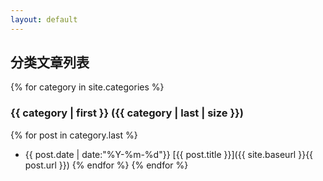 ```yaml
---
layout: default
---
```


## 分类文章列表
{% for category in site.categories %}
### {{ category | first }} ({{ category | last | size }})
{% for post in category.last %}
* {{ post.date | date:"%Y-%m-%d"}} [{{ post.title }}]({{ site.baseurl }}{{ post.url }})
{% endfor %}
{% endfor %}
